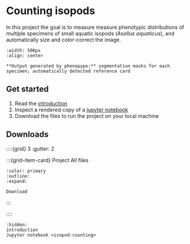 # Counting isopods

In this project the goal is to measure measure phenotypic distributions of multiple specimens of small aquatic isopods (*Asellus aquaticus*), and automatically size and color-correct the image.

```{figure} _assets/canvas.jpg
:width: 500px
:align: center

**Output generated by phenopype:** segmentation masks for each specimen; automatically detected reference card
```

## Get started

1. Read the [introduction](introduction) 
2. Inspect a rendered copy of a [jupyter notebook](isopod-counting)
3. Download the files to run the project on your local machine

## Downloads

::::{grid} 3
:gutter: 2

:::{grid-item-card} Project
All files
```{button-link} https://files.de-1.osf.io/v1/resources/rxubv/providers/osfstorage/65394dd4282745120cb86bcc/?zip=
:color: primary
:outline:
:expand:

Download 
```
:::

::::

```{toctree}
:hidden:
introduction
Jupyter notebook <isopod-counting>
```

